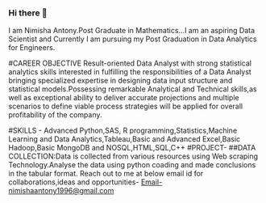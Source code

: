 ### Hi there 👋
I am Nimisha Antony.Post Graduate in Mathematics...I am an aspiring Data Scientist and Currently I am pursuing my Post Graduation in Data Analytics for Engineers.

#CAREER OBJECTIVE
Result-oriented Data Analyst with strong statistical analytics skills interested in fulfilling the responsibilities of a Data Analyst bringing specialized expertise in designing data input structure and statistical models.Possessing remarkable Analytical and Technical skills,as well as exceptional ability to deliver accurate projections and multiple scenarios to define viable process strategies will be applied for overall profitability of the company.

#SKILLS - Advanced Python,SAS, R programming,Statistics,Machine Learning and Data Analytics,Tableau,Basic and Advanced Excel,Basic Hadoop,Basic MongoDB and NOSQL,HTML,SQL,C++
#PROJECT-
##DATA COLLECTION:Data is collected from various resources using Web scraping Technology.Analyse the data using python coading and made conclusions in the tabular format.
Reach out to me at below email id for collaborations,ideas and opportunities- Email-nimishaantony1996@gmail.com

